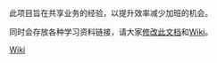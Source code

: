 此项目旨在共享业务的经验，以提升效率减少加班的机会。

同时会存放各种学习资料链接，请大家[修改此文档](https://github.com/beyondsoft/beyondsoft/edit/master/readme.md)和[Wiki](https://github.com/beyondsoft/beyondsoft/wiki)。

[Wiki](https://github.com/beyondsoft/beyondsoft/wiki)
